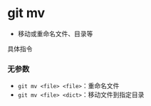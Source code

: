 # git mv

- 移动或重命名文件、目录等

具体指令

### 无参数

- `git mv <file> <file>`：重命名文件
- `git mv <file> <dict>`：移动文件到指定目录